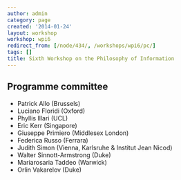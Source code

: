 ```yaml
---
author: admin
category: page
created: '2014-01-24'
layout: workshop
workshop: wpi6
redirect_from: [/node/434/, /workshops/wpi6/pc/]
tags: []
title: Sixth Workshop on the Philosophy of Information
---
```

## Programme committee

  * Patrick Allo (Brussels)
  * Luciano Floridi (Oxford)
  * Phyllis Illari (UCL)
  * Eric Kerr (Singapore)
  * Giuseppe Primiero (Middlesex London)
  * Federica Russo (Ferrara)
  * Judith Simon (Vienna, Karlsruhe & Institut Jean Nicod)
  * Walter Sinnott-Armstrong (Duke)
  * Mariarosaria Taddeo (Warwick)
  * Orlin Vakarelov (Duke)

